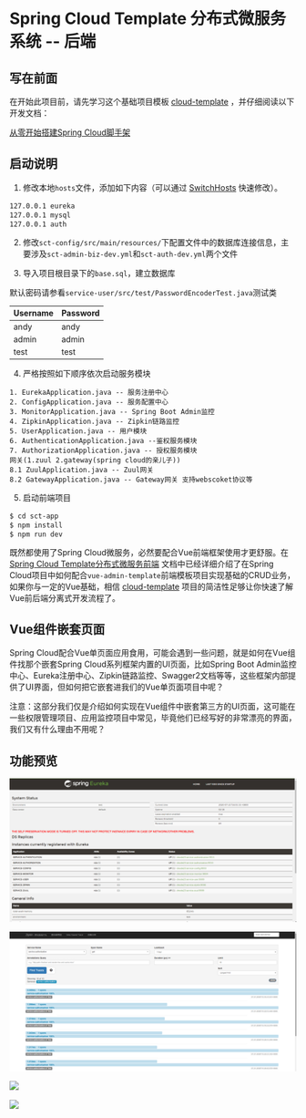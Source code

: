 # Spring Cloud Template 分布式微服务系统 -- 后端

## 写在前面

在开始此项目前，请先学习这个基础项目模板 [cloud-template](https://github.com/TyCoding/cloud-template/tree/master/cloud-template) ，并仔细阅读以下开发文档：

[从零开始搭建Spring Cloud脚手架](https://github.com/TyCoding/cloud-template/blob/master/cloud-template/doc/env-1.md)

## 启动说明

1. 修改本地`hosts`文件，添加如下内容（可以通过 [SwitchHosts](http://oldj.github.io/SwitchHosts/) 快速修改）。

```
127.0.0.1 eureka
127.0.0.1 mysql
127.0.0.1 auth
```

2. 修改`sct-config/src/main/resources/`下配置文件中的数据库连接信息，主要涉及`sct-admin-biz-dev.yml`和`sct-auth-dev.yml`两个文件

3. 导入项目根目录下的`base.sql`，建立数据库

默认密码请参看`service-user/src/test/PasswordEncoderTest.java`测试类

| Username | Password |
| --- | --- |
| andy | andy |
| admin | admin |
| test | test |

4. 严格按照如下顺序依次启动服务模块

```
1. EurekaApplication.java -- 服务注册中心
2. ConfigApplication.java -- 服务配置中心
3. MonitorApplication.java -- Spring Boot Admin监控
4. ZipkinApplication.java -- Zipkin链路监控
5. UserApplication.java -- 用户模块
6. AuthenticationApplication.java --鉴权服务模块
7. AuthorizationApplication.java -- 授权服务模块
网关(1.zuul 2.gateway(spring cloud的亲儿子))
8.1 ZuulApplication.java -- Zuul网关
8.2 GatewayApplication.java -- Gateway网关 支持webscoket协议等
```

5. 启动前端项目

```shell
$ cd sct-app
$ npm install
$ npm run dev
```

既然都使用了Spring Cloud微服务，必然要配合Vue前端框架使用才更舒服。在 [Spring Cloud Template分布式微服务前端](https://www.tycoding.cn/2019/05/30/cloud/cloud-template-app/) 文档中已经详细介绍了在Spring Cloud项目中如何配合`vue-admin-template`前端模板项目实现基础的CRUD业务，如果你与一定的Vue基础，相信 [cloud-template](https://github.com/TyCoding/cloud-template) 项目的简洁性足够让你快速了解Vue前后端分离式开发流程了。

## Vue组件嵌套页面

Spring Cloud配合Vue单页面应用食用，可能会遇到一些问题，就是如何在Vue组件找那个嵌套Spring Cloud系列框架内置的UI页面，比如Spring Boot Admin监控中心、Eureka注册中心、Zipkin链路监控、Swagger2文档等等，这些框架内部提供了UI界面，但如何把它嵌套进我们的Vue单页面项目中呢？

注意：这部分我们仅是介绍如何实现在Vue组件中嵌套第三方的UI页面，这可能在一些权限管理项目、应用监控项目中常见，毕竟他们已经写好的非常漂亮的界面，我们又有什么理由不用呢？


## 功能预览
![](doc/1595318484.jpg)

![](doc/1595318445.jpg)

![](doc/2019052983359.png)

![](doc/2019052983441.png)

